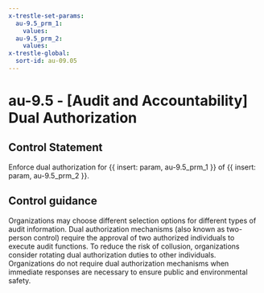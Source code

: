 ```yaml
---
x-trestle-set-params:
  au-9.5_prm_1:
    values:
  au-9.5_prm_2:
    values:
x-trestle-global:
  sort-id: au-09.05
---
```


# au-9.5 - \[Audit and Accountability\] Dual Authorization

## Control Statement

Enforce dual authorization for {{ insert: param, au-9.5_prm_1 }} of {{ insert: param, au-9.5_prm_2 }}.

## Control guidance

Organizations may choose different selection options for different types of audit information. Dual authorization mechanisms (also known as two-person control) require the approval of two authorized individuals to execute audit functions. To reduce the risk of collusion, organizations consider rotating dual authorization duties to other individuals. Organizations do not require dual authorization mechanisms when immediate responses are necessary to ensure public and environmental safety.

